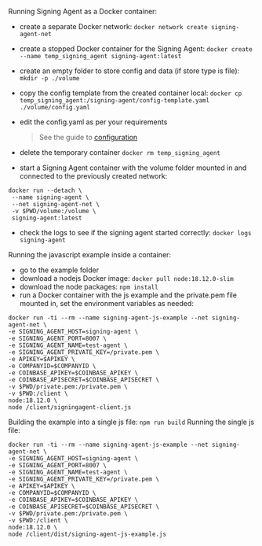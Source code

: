 Running Signing Agent as a Docker container:

- create a separate Docker network: `docker network create signing-agent-net`
- create a stopped Docker container for the Signing Agent: `docker create --name temp_signing_agent signing-agent:latest`
- create an empty folder to store config and data (if store type is file): `mkdir -p ./volume`
- copy the config template from the created container local: `docker cp temp_signing_agent:/signing-agent/config-template.yaml ./volume/config.yaml`
- edit the config.yaml as per your requirements

    > See the guide to [configuration](https://developers.qredo.com/signing-agent/v2-signing-agent/configure)

- delete the temporary container `docker rm temp_signing_agent`
- start a Signing Agent container with the volume folder mounted in and connected to the previously created network:
```
docker run --detach \
 --name signing-agent \
 --net signing-agent-net \
 -v $PWD/volume:/volume \
 signing-agent:latest
```
- check the logs to see if the signing agent started correctly: `docker logs signing-agent`

Running the javascript example inside a container:

- go to the example folder
- download a nodejs Docker image: `docker pull node:18.12.0-slim`
- download the node packages: `npm install`
- run a Docker container with the js example and the private.pem file mounted in, set the environment variables as needed:
```
docker run -ti --rm --name signing-agent-js-example --net signing-agent-net \
-e SIGNING_AGENT_HOST=signing-agent \
-e SIGNING_AGENT_PORT=8007 \
-e SIGNING_AGENT_NAME=test-agent \
-e SIGNING_AGENT_PRIVATE_KEY=/private.pem \
-e APIKEY=$APIKEY \
-e COMPANYID=$COMPANYID \
-e COINBASE_APIKEY=$COINBASE_APIKEY \
-e COINBASE_APISECRET=$COINBASE_APISECRET \
-v $PWD/private.pem:/private.pem \
-v $PWD:/client \
node:18.12.0 \
node /client/signingagent-client.js
```

Building the example into a single js file: `npm run build`
Running the single js file:
```
docker run -ti --rm --name signing-agent-js-example --net signing-agent-net \
-e SIGNING_AGENT_HOST=signing-agent \
-e SIGNING_AGENT_PORT=8007 \
-e SIGNING_AGENT_NAME=test-agent \
-e SIGNING_AGENT_PRIVATE_KEY=/private.pem \
-e APIKEY=$APIKEY \
-e COMPANYID=$COMPANYID \
-e COINBASE_APIKEY=$COINBASE_APIKEY \
-e COINBASE_APISECRET=$COINBASE_APISECRET \
-v $PWD/private.pem:/private.pem \
-v $PWD:/client \
node:18.12.0 \
node /client/dist/signing-agent-js-example.js
```
